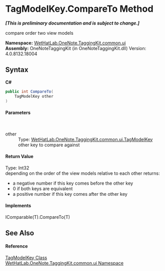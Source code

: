 # TagModelKey.CompareTo Method 
 _**\[This is preliminary documentation and is subject to change.\]**_

compare order two view models

**Namespace:**&nbsp;<a href="043a9407-ac38-b3ac-7348-a6090af495ad">WetHatLab.OneNote.TaggingKit.common.ui</a><br />**Assembly:**&nbsp;OneNoteTaggingKit (in OneNoteTaggingKit.dll) Version: 4.0.8132.18004

## Syntax

**C#**<br />
``` C#
public int CompareTo(
	TagModelKey other
)
```


#### Parameters
&nbsp;<dl><dt>other</dt><dd>Type: <a href="3f27eb3e-174d-da80-683c-25f58841f408">WetHatLab.OneNote.TaggingKit.common.ui.TagModelKey</a><br />other key to compare against</dd></dl>

#### Return Value
Type: Int32<br />depending on the order of the view models relative to each other returns:
&nbsp;<ul><li>a negative number if this key comes before the other key</li><li>0 if both keys are equivalent</li><li>a positive number if this key comes after the other key</li></ul>

#### Implements
IComparable(T).CompareTo(T)<br />

## See Also


#### Reference
<a href="3f27eb3e-174d-da80-683c-25f58841f408">TagModelKey Class</a><br /><a href="043a9407-ac38-b3ac-7348-a6090af495ad">WetHatLab.OneNote.TaggingKit.common.ui Namespace</a><br />